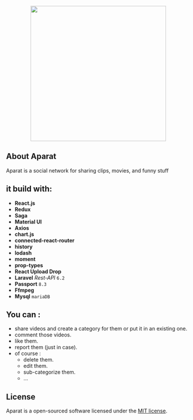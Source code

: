
<p align="center"><img src="https://cdn.iconscout.com/icon/free/png-256/aparat-569197.png" width="370"></p>

## About Aparat

Aparat is a social network for sharing clips, movies, and funny stuff

## it build with:
- **React.js**
- **Redux**
- **Saga**
- **Material UI**
- **Axios**
- **chart.js**
- **connected-react-router**
- **history**
- **lodash**
- **moment**
- **prop-types**
- **React Upload Drop**
- **Laravel** _Rest-API_ `6.2`
- **Passport** `8.3`
- **Ffmpeg**
- **Mysql** `mariaDB`

## You can :
- share videos and create a category for them or put it in an existing one.
- comment those videos.
- like them.
- report them (just in case).
- of course : 
	- delete them.
	- edit them.
	- sub-categorize them.
	- ...

## License

Aparat is a open-sourced software licensed under the [MIT license](https://opensource.org/licenses/MIT).

